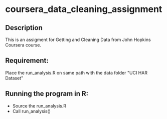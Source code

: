 # coursera_data_cleaning_assignment

## Description
This is an assigment for Getting and Cleaning Data from John Hopkins Coursera course.

## Requirement:
Place the run_analysis.R on same path with the data folder "UCI HAR Dataset"

## Running the program in R:
* Source the run_analysis.R
* Call run_analysis()

